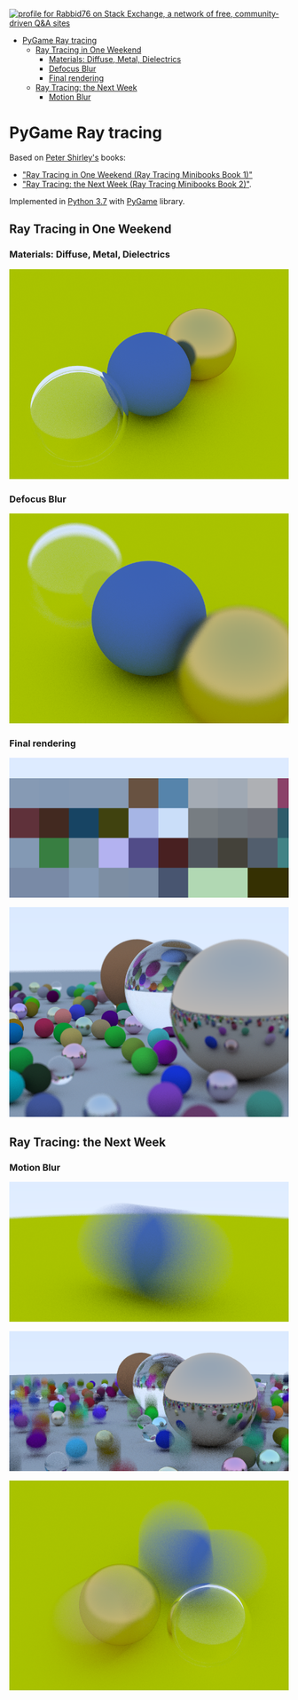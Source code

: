 <a href="https://stackexchange.com/users/7322082/rabbid76"><img src="https://stackexchange.com/users/flair/7322082.png" width="208" height="58" alt="profile for Rabbid76 on Stack Exchange, a network of free, community-driven Q&amp;A sites" title="profile for Rabbid76 on Stack Exchange, a network of free, community-driven Q&amp;A sites" /></a>

<!-- TOC -->

- [PyGame Ray tracing](#pygame-ray-tracing)
  - [Ray Tracing in One Weekend](#ray-tracing-in-one-weekend)
    - [Materials: Diffuse, Metal, Dielectrics](#materials-diffuse-metal-dielectrics)
    - [Defocus Blur](#defocus-blur)
    - [Final rendering](#final-rendering)
  - [Ray Tracing: the Next Week](#ray-tracing-the-next-week)
    - [Motion Blur](#motion-blur)

<!-- /TOC -->

# PyGame Ray tracing

Based on [Peter Shirley's](https://research.nvidia.com/person/peter-shirley) books: 
- ["Ray Tracing in One Weekend (Ray Tracing Minibooks Book 1)"](https://www.goodreads.com/book/show/28794030-ray-tracing-in-one-weekend)
- ["Ray Tracing: the Next Week (Ray Tracing Minibooks Book 2)"](https://www.amazon.com/Ray-Tracing-Weekend-Minibooks-Book-ebook/dp/B01B5AODD8).

Implemented in [Python 3.7](https://www.python.org/) with [PyGame](https://www.pygame.org/wiki/about) library.

## Ray Tracing in One Weekend

### Materials: Diffuse, Metal, Dielectrics

![materials](rendering/rt_1_materials.png)

### Defocus Blur

![defocus blur](rendering/rt_1_defocus_blur.png)

### Final rendering

![rendering process](rendering/rt_1_capture_1.gif)

![final](rendering/rt_1_rendering_1.png)

## Ray Tracing: the Next Week

### Motion Blur

![motion blur 1](rendering/rt_2_motion_blur_1.png)

![motion blur 2](rendering/rt_2_motion_blur_2.png)

![motion blur 3](rendering/rt_2_motion_blur_3.png)
